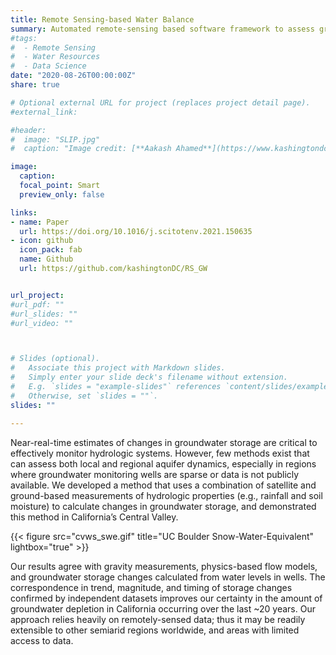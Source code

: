 ```yaml
---
title: Remote Sensing-based Water Balance
summary: Automated remote-sensing based software framework to assess groundwater changes
#tags: 
#  - Remote Sensing
#  - Water Resources
#  - Data Science
date: "2020-08-26T00:00:00Z"
share: true

# Optional external URL for project (replaces project detail page).
#external_link: 

#header:
#  image: "SLIP.jpg"
#  caption: "Image credit: [**Aakash Ahamed**](https://www.kashingtondc.github.io)"

image: 
  caption: 
  focal_point: Smart
  preview_only: false

links:
- name: Paper
  url: https://doi.org/10.1016/j.scitotenv.2021.150635
- icon: github
  icon_pack: fab
  name: Github
  url: https://github.com/kashingtonDC/RS_GW


url_project: 
#url_pdf: ""
#url_slides: ""
#url_video: ""



# Slides (optional).
#   Associate this project with Markdown slides.
#   Simply enter your slide deck's filename without extension.
#   E.g. `slides = "example-slides"` references `content/slides/example-slides.md`.
#   Otherwise, set `slides = ""`.
slides: ""

---
```


Near-real-time estimates of changes in groundwater storage are critical to effectively monitor hydrologic systems. However, few methods exist that can assess both local and regional aquifer dynamics, especially in regions where groundwater monitoring wells are sparse or data is not publicly available. We developed a method that uses a combination of satellite and ground-based measurements of hydrologic properties (e.g., rainfall and soil moisture) to calculate changes in groundwater storage, and demonstrated this method in California’s Central Valley.

{{< figure src="cvws_swe.gif" title="UC Boulder Snow-Water-Equivalent" lightbox="true" >}}

 Our results agree with gravity measurements, physics-based flow models, and groundwater storage changes calculated from water levels in wells. The correspondence in trend, magnitude, and timing of storage changes confirmed by independent datasets improves our certainty in the amount of groundwater depletion in California occurring over the last ~20 years. Our approach relies heavily on remotely-sensed data; thus it may be readily extensible to other semiarid regions worldwide, and areas with limited access to data.
